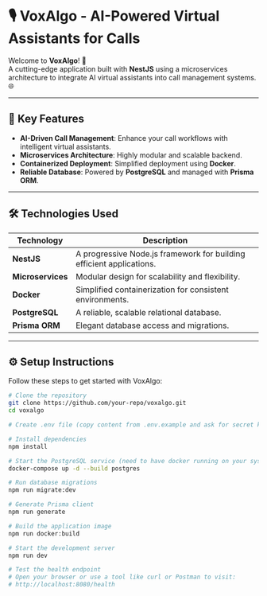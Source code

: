 # 🎙️ VoxAlgo - AI-Powered Virtual Assistants for Calls

Welcome to **VoxAlgo**! 🚀  
A cutting-edge application built with **NestJS** using a microservices architecture to integrate AI virtual assistants into call management systems. 🌐

---

## 🌟 Key Features

- **AI-Driven Call Management**: Enhance your call workflows with intelligent virtual assistants.
- **Microservices Architecture**: Highly modular and scalable backend.
- **Containerized Deployment**: Simplified deployment using **Docker**.
- **Reliable Database**: Powered by **PostgreSQL** and managed with **Prisma ORM**.

---

## 🛠️ Technologies Used

| Technology        | Description                                                          |
| ----------------- | -------------------------------------------------------------------- |
| **NestJS**        | A progressive Node.js framework for building efficient applications. |
| **Microservices** | Modular design for scalability and flexibility.                      |
| **Docker**        | Simplified containerization for consistent environments.             |
| **PostgreSQL**    | A reliable, scalable relational database.                            |
| **Prisma ORM**    | Elegant database access and migrations.                              |

---

## ⚙️ Setup Instructions

Follow these steps to get started with VoxAlgo:

```bash
# Clone the repository
git clone https://github.com/your-repo/voxalgo.git
cd voxalgo

# Create .env file (copy content from .env.example and ask for secret keys)

# Install dependencies
npm install

# Start the PostgreSQL service (need to have docker running on your system first)
docker-compose up -d --build postgres

# Run database migrations
npm run migrate:dev

# Generate Prisma client
npm run generate

# Build the application image
npm run docker:build

# Start the development server
npm run dev

# Test the health endpoint
# Open your browser or use a tool like curl or Postman to visit:
# http://localhost:8080/health
```
